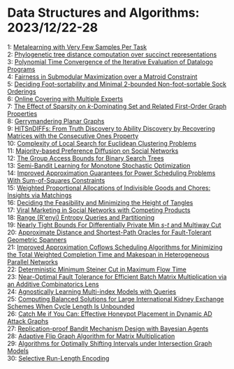 # Data Structures and Algorithms: 2023/12/22-28  
1: [Metalearning with Very Few Samples Per Task](https://doi.org/10.48550/arXiv.2312.13978)  
2: [Phylogenetic tree distance computation over succinct representations](https://doi.org/10.48550/arXiv.2312.14029)  
3: [Polynomial Time Convergence of the Iterative Evaluation of Datalogo  Programs](https://doi.org/10.48550/arXiv.2312.14063)  
4: [Fairness in Submodular Maximization over a Matroid Constraint](https://doi.org/10.48550/arXiv.2312.14299)  
5: [Deciding Foot-sortability and Minimal 2-bounded Non-foot-sortable Sock  Orderings](https://doi.org/10.48550/arXiv.2312.14397)  
6: [Online Covering with Multiple Experts](https://doi.org/10.48550/arXiv.2312.14564)  
7: [The Effect of Sparsity on $k$-Dominating Set and Related First-Order  Graph Properties](https://doi.org/10.48550/arXiv.2312.14593)  
8: [Gerrymandering Planar Graphs](https://doi.org/10.48550/arXiv.2312.14721)  
9: [HITSnDIFFs: From Truth Discovery to Ability Discovery by Recovering  Matrices with the Consecutive Ones Property](https://doi.org/10.48550/arXiv.2401.00013)  
10: [Complexity of Local Search for Euclidean Clustering Problems](https://doi.org/10.48550/arXiv.2312.14916)  
11: [Majority-based Preference Diffusion on Social Networks](https://doi.org/10.48550/arXiv.2312.15140)  
12: [The Group Access Bounds for Binary Search Trees](https://doi.org/10.48550/arXiv.2312.15426)  
13: [Semi-Bandit Learning for Monotone Stochastic Optimization](https://doi.org/10.48550/arXiv.2312.15427)  
14: [Improved Approximation Guarantees for Power Scheduling Problems With  Sum-of-Squares Constraints](https://doi.org/10.48550/arXiv.2312.15432)  
15: [Weighted Proportional Allocations of Indivisible Goods and Chores:  Insights via Matchings](https://doi.org/10.48550/arXiv.2312.15479)  
16: [Deciding the Feasibility and Minimizing the Height of Tangles](https://doi.org/10.48550/arXiv.2312.16213)  
17: [Viral Marketing in Social Networks with Competing Products](https://doi.org/10.48550/arXiv.2312.15819)  
18: [Range (R\'enyi) Entropy Queries and Partitioning](https://doi.org/10.48550/arXiv.2312.15959)  
19: [Nearly Tight Bounds For Differentially Private Min $s$-$t$ and Multiway  Cut](https://doi.org/10.48550/arXiv.2312.16370)  
20: [Approximate Distance and Shortest-Path Oracles for Fault-Tolerant  Geometric Spanners](https://doi.org/10.48550/arXiv.2312.16397)  
21: [Improved Approximation Coflows Scheduling Algorithms for Minimizing the  Total Weighted Completion Time and Makespan in Heterogeneous Parallel  Networks](https://doi.org/10.48550/arXiv.2312.16413)  
22: [Deterministic Minimum Steiner Cut in Maximum Flow Time](https://doi.org/10.48550/arXiv.2312.16415)  
23: [Near-Optimal Fault Tolerance for Efficient Batch Matrix Multiplication  via an Additive Combinatorics Lens](https://doi.org/10.48550/arXiv.2312.16460)  
24: [Agnostically Learning Multi-index Models with Queries](https://doi.org/10.48550/arXiv.2312.16616)  
25: [Computing Balanced Solutions for Large International Kidney Exchange  Schemes When Cycle Length Is Unbounded](https://doi.org/10.48550/arXiv.2312.16653)  
26: [Catch Me if You Can: Effective Honeypot Placement in Dynamic AD Attack  Graphs](https://doi.org/10.48550/arXiv.2312.16820)  
27: [Replication-proof Bandit Mechanism Design with Bayesian Agents](https://doi.org/10.48550/arXiv.2312.16896)  
28: [Adaptive Flip Graph Algorithm for Matrix Multiplication](https://doi.org/10.48550/arXiv.2312.16960)  
29: [Algorithms for Optimally Shifting Intervals under Intersection Graph  Models](https://doi.org/10.48550/arXiv.2312.16964)  
30: [Selective Run-Length Encoding](https://doi.org/10.48550/arXiv.2312.17024)  
